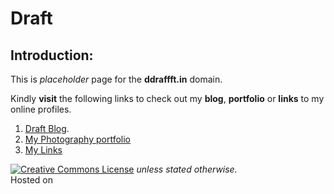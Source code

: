 # Draft

<head>
  <link rel="stylesheet" href="https://use.fontawesome.com/releases/v5.6.3/css/all.css" integrity="sha384-UHRtZLI+pbxtHCWp1t77Bi1L4ZtiqrqD80Kn4Z8NTSRyMA2Fd33n5dQ8lWUE00s/" crossorigin="anonymous">
</head>  

## Introduction:

This is _placeholder_ page for the **ddraffft.in** domain.

Kindly **visit** the following links to check out my **blog**, **portfolio** or **links** to my online profiles.

1. [Draft Blog](https://blog.ddraffft.in).
2. [My Photography portfolio](https://photography.ddraffft.in)
3. [My Links](https://ahref.ddraffft.in)

<a href="https://github.com/Navneet-Suresh/navneet-suresh.github.io/blob/master/LICENSE.txt"><img alt="Creative Commons License" style="border-width:0" class="growOnHover" src="https://i.creativecommons.org/l/by-sa/4.0/80x15.png" /></a> <i>unless stated otherwise.</i>
<br>Hosted on <a href="https://pages.github.com"><i class="growOnHover fab fa-github"></i></a>
